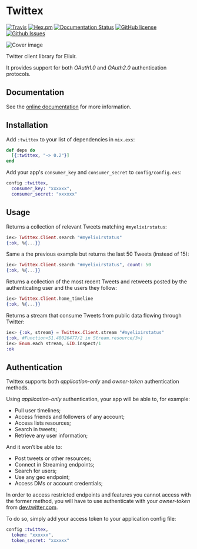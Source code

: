 # Twittex

[![Travis](https://img.shields.io/travis/almightycouch/twittex.svg)](https://travis-ci.org/almightycouch/twittex)
[![Hex.pm](https://img.shields.io/hexpm/v/twittex.svg)](https://hex.pm/packages/twittex)
[![Documentation Status](https://img.shields.io/badge/docs-hexdocs-blue.svg)](http://hexdocs.pm/twittex)
[![GitHub license](https://img.shields.io/badge/license-MIT-blue.svg)](https://raw.githubusercontent.com/almightycouch/twittex/master/LICENSE)
[![Github Issues](https://img.shields.io/github/issues/almightycouch/twittex.svg)](http://github.com/almightycouch/twittex/issues)

![Cover image](http://imgur.com/GYiXHUN.jpg)

Twitter client library for Elixir.

It provides support for both *OAuth1.0* and *OAuth2.0* authentication protocols.

## Documentation

See the [online documentation](https://hexdocs.pm/twittex/) for more information.

## Installation

Add `:twittex` to your list of dependencies in `mix.exs`:

```elixir
def deps do
  [{:twittex, "~> 0.2"}]
end
```

Add your app's `consumer_key` and `consumer_secret` to `config/config.exs`:

```elixir
config :twittex,
  consumer_key: "xxxxxx",
  consumer_secret: "xxxxxx"
```

## Usage

Returns a collection of relevant Tweets matching `#myelixirstatus`:

```elixir
iex> Twittex.Client.search "#myelixirstatus"
{:ok, %{...}}
```

Same a the previous example but returns the last 50 Tweets (instead of 15):

```elixir
iex> Twittex.Client.search "#myelixirstatus", count: 50
{:ok, %{...}}
```

Returns a collection of the most recent Tweets and retweets posted by the
authenticating user and the users they follow:

```elixir
iex> Twittex.Client.home_timeline
{:ok, %{...}}
```

Returns a stream that consume Tweets from public data flowing through Twitter:

```elixir
iex> {:ok, stream} = Twittex.Client.stream "#myelixirstatus"
{:ok, #Function<51.48026477/2 in Stream.resource/3>}
iex> Enum.each stream, &IO.inspect/1
:ok
```

## Authentication

Twittex supports both *application-only* and *owner-token* authentication
methods.

Using *application-only* authentication, your app will be able to, for example:

* Pull user timelines;
* Access friends and followers of any account;
* Access lists resources;
* Search in tweets;
* Retrieve any user information;

And it won’t be able to:

* Post tweets or other resources;
* Connect in Streaming endpoints;
* Search for users;
* Use any geo endpoint;
* Access DMs or account credentials;

In order to access restricted endpoints and features you cannot access with the former method,
you will have to use authenticate with your *owner-token* from [dev.twitter.com](https://dev.twitter.com/oauth/overview/application-owner-access-tokens).

To do so, simply add your access token to your application config file:

```elixir
config :twittex,
  token: "xxxxxx",
  token_secret: "xxxxxx"
```

